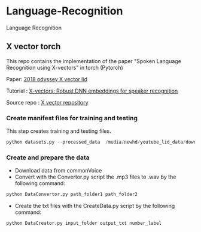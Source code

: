 # Language-Recognition
Language Recognition 


## X vector torch
This repo contains the implementation of the paper "Spoken Language Recognition using X-vectors" in torch (Pytorch)

Paper: [2018 odyssey X vector lid](https://danielpovey.com/files/2018_odyssey_xvector_lid.pdf)

Tutorial : [X-vectors: Robust DNN embeddings for speaker recognition](https://www.youtube.com/watch?v=8nZjiXEdMH0)

Source repo : [X vector repository](https://github.com/KrishnaDN/x-vector-pytorch)

### Create manifest files for training and testing
This step creates training and testing files.
```Python
python datasets.py --processed_data  /media/newhd/youtube_lid_data/download_data --meta_store_path meta/ 
```


### Create and prepare the data
* Download data from commonVoice
* Convert with the Convertor.py script the .mp3 files to .wav by the following command:
```Python
python DataConvertor.py path_folder1 path_folder2
```
* Create the txt files with the CreateData.py script by the following command:
```Python
python DataCreator.py input_folder output_txt number_label
```
